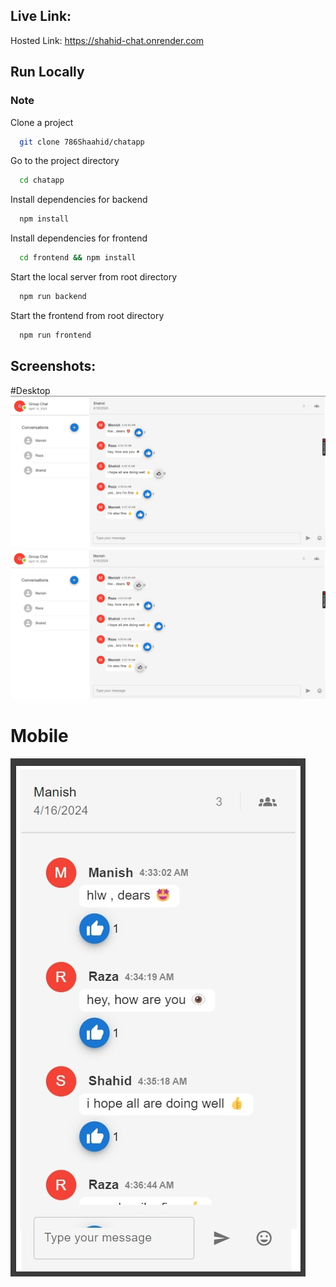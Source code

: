 ## Live Link:
Hosted Link: https://shahid-chat.onrender.com
## Run Locally

### Note

Clone a project

```bash
  git clone 786Shaahid/chatapp
```

Go to the project directory

```bash
  cd chatapp
```

Install dependencies for backend

```bash
  npm install
```

Install dependencies for frontend

```bash
  cd frontend && npm install
```

Start the local server from root directory

```bash
  npm run backend
```

Start the frontend from root directory

```bash
  npm run frontend
```
## Screenshots:
#Desktop
![Alt Text](screenshots/desktop.jpg)
![Alt Text](screenshots/desktop1.jpg)
 #  Mobile 
![Alt Text](screenshots/mobile.jpg)

